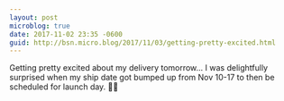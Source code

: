 ```yaml
---
layout: post
microblog: true
date: 2017-11-02 23:35 -0600
guid: http://bsn.micro.blog/2017/11/03/getting-pretty-excited.html
---
```

Getting pretty excited about my delivery tomorrow... I was delightfully surprised when my ship date got bumped up from Nov 10-17 to then be scheduled for launch day. 📱🎉
